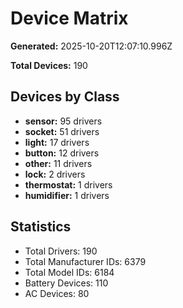 # Device Matrix

**Generated:** 2025-10-20T12:07:10.996Z

**Total Devices:** 190

## Devices by Class

- **sensor:** 95 drivers
- **socket:** 51 drivers
- **light:** 17 drivers
- **button:** 12 drivers
- **other:** 11 drivers
- **lock:** 2 drivers
- **thermostat:** 1 drivers
- **humidifier:** 1 drivers

## Statistics

- Total Drivers: 190
- Total Manufacturer IDs: 6379
- Total Model IDs: 6184
- Battery Devices: 110
- AC Devices: 80
